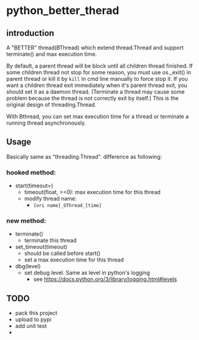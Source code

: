 # python_better_therad

## introduction
A "BETTER" thread(BThread) which extend thread.Thread and support terminate() and max execution time.

By default, a parent thread will be block until all children thread finished.
If some children thread not stop for some reason, you must use os._exit() in parent thread or kill it by `kill` in cmd line manually to force stop it.
If you want a children thread exit immediately when it's parent thread exit, you should set it as a daemon thread.
(Terminate a thread may cause some problem because the thread is not correctly exit by itself.)
This is the original design of threading.Thread.

With Bthread, you can set max execution time for a thread or terminate a running thread asynchronously.



## Usage
Basically same as "threading.Thread". difference as following:

### hooked method:
* start(timeout=)
  * timeout(float, >=0): max execution time for this thread
  * modify thread name:
    * `[ori name]_GThread_[time]`

### new method:
* terminate()
  * terminate this thread
* set_timeout(timeout)
  * should be called before start()
  * set a max execution time for this thread
* dbg(level)
  * set debug level. Same as level in python's logging
    * see https://docs.python.org/3/library/logging.html#levels

## TODO
* pack this project
* upload to pypi
* add unit test
* 
